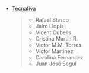 - [Tecnativa](https://www.tecnativa.com)

  > - Rafael Blasco
  > - Jairo Llopis
  > - Vicent Cubells
  > - Cristina Martin R.
  > - Victor M.M. Torres
  > - Víctor Martínez
  > - Carolina Fernandez
  > - Juan José Seguí
